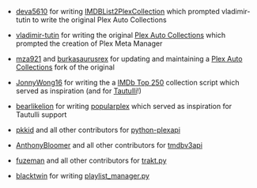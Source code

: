 * [deva5610](https://github.com/deva5610) for writing [IMDBList2PlexCollection](https://github.com/deva5610/IMDBList2PlexCollection) which prompted vladimir-tutin to write the original Plex Auto Collections
* [vladimir-tutin](https://github.com/vladimir-tutin) for writing the original [Plex Auto Collections](https://github.com/vladimir-tutin/Plex-Auto-Collections) which prompted the creation of Plex Meta Manager
* [mza921](https://github.com/mza921) and [burkasaurusrex](https://github.com/burkasaurusrex) for updating and maintaining a [Plex Auto Collections](https://github.com/mza921/Plex-Auto-Collections) fork of the original
* [JonnyWong16](https://github.com/JonnyWong16) for writing the a [IMDb Top 250](https://gist.github.com/JonnyWong16/f5b9af386ea58e19bf18c09f2681df23) collection script which served as inspiration (and for [Tautulli](https://github.com/Tautulli/Tautulli)!)
* [bearlikelion](https://github.com/bearlikelion) for writing [popularplex](https://github.com/bearlikelion/popularplex) which served as inspiration for Tautulli support

* [pkkid](https://github.com/pkkid) and all other contributors for [python-plexapi](https://github.com/pkkid/python-plexapi)
* [AnthonyBloomer](https://github.com/AnthonyBloomer) and all other contributors for [tmdbv3api](https://github.com/AnthonyBloomer/tmdbv3api)
* [fuzeman](https://github.com/fuzeman) and all other contributors for [trakt.py](https://github.com/fuzeman/trakt.py)

* [blacktwin](https://github.com/blacktwin) for writing [playlist_manager.py](https://github.com/blacktwin/JBOPS/blob/master/fun/playlist_manager.py)
